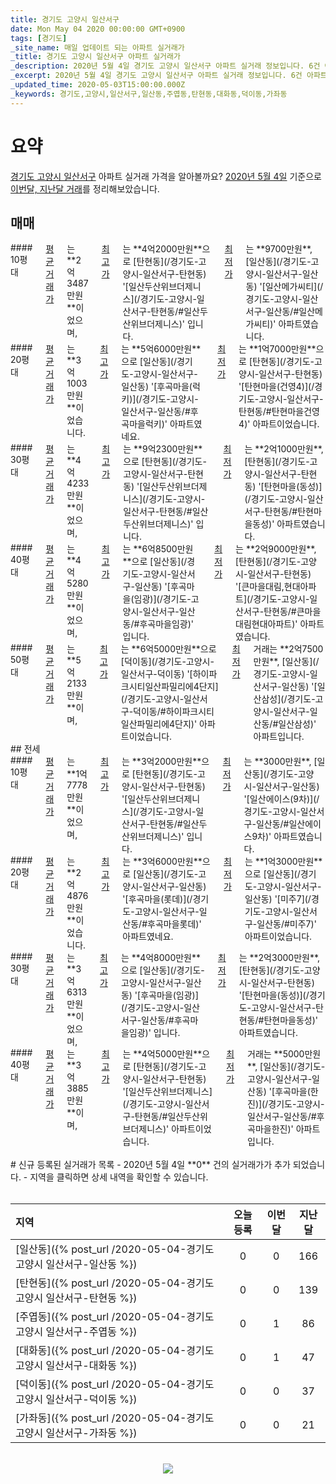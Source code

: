 ```yaml
---
title: 경기도 고양시 일산서구
date: Mon May 04 2020 00:00:00 GMT+0900
tags: [경기도]
_site_name: 매일 업데이트 되는 아파트 실거래가
_title: 경기도 고양시 일산서구 아파트 실거래가
_description: 2020년 5월 4일 경기도 고양시 일산서구 아파트 실거래 정보입니다. 6건 아파트 정보가 있습니다.
_excerpt: 2020년 5월 4일 경기도 고양시 일산서구 아파트 실거래 정보입니다. 6건 아파트 정보가 있습니다.
_updated_time: 2020-05-03T15:00:00.000Z
_keywords: 경기도,고양시,일산서구,일산동,주엽동,탄현동,대화동,덕이동,가좌동
---
```



# 요약
<ins>경기도 고양시 일산서구</ins> 아파트 실거래 가격을 알아볼까요? <ins>2020년 5월 4일</ins> 기준으로 <ins>이번달, 지난달 거래</ins>를 정리해보았습니다.

## 매매
<div class="container">
<div class="six columns" markdown="1">
#### 10평대
<ins>평균 거래가</ins>는 **2억3487만원**이었으며, <ins>최고가</ins>는 **4억2000만원**으로 [탄현동](/경기도-고양시-일산서구-탄현동) '[일산두산위브더제니스](/경기도-고양시-일산서구-탄현동/#일산두산위브더제니스)' 입니다. <ins>최저가</ins>는 **9700만원**, [일산동](/경기도-고양시-일산서구-일산동) '[일산메가씨티](/경기도-고양시-일산서구-일산동/#일산메가씨티)' 아파트였습니다.
</div>
<div class="six columns" markdown="1">
#### 20평대
<ins>평균 거래가</ins>는 **3억1003만원**이었습니다. <ins>최고가</ins>는 **5억6000만원**으로 [일산동](/경기도-고양시-일산서구-일산동) '[후곡마을(럭키)](/경기도-고양시-일산서구-일산동/#후곡마을럭키)' 아파트였네요. <ins>최저가</ins>는 **1억7000만원**으로 [탄현동](/경기도-고양시-일산서구-탄현동) '[탄현마을(건영4)](/경기도-고양시-일산서구-탄현동/#탄현마을건영4)' 아파트이었습니다.
</div>
</div>
<div class="container">
<div class="six columns" markdown="1">
#### 30평대
<ins>평균 거래가</ins>는 **4억4233만원**이었으며, <ins>최고가</ins>는 **9억2300만원**으로 [탄현동](/경기도-고양시-일산서구-탄현동) '[일산두산위브더제니스](/경기도-고양시-일산서구-탄현동/#일산두산위브더제니스)' 입니다. <ins>최저가</ins>는 **2억1000만원**, [탄현동](/경기도-고양시-일산서구-탄현동) '[탄현마을(동성)](/경기도-고양시-일산서구-탄현동/#탄현마을동성)' 아파트였습니다.
</div>
<div class="six columns" markdown="1">
#### 40평대
<ins>평균 거래가</ins>는 **4억5280만원**이었으며, <ins>최고가</ins>는 **6억8500만원**으로 [일산동](/경기도-고양시-일산서구-일산동) '[후곡마을(임광)](/경기도-고양시-일산서구-일산동/#후곡마을임광)' 입니다. <ins>최저가</ins>는 **2억9000만원**, [탄현동](/경기도-고양시-일산서구-탄현동) '[큰마을대림,현대아파트](/경기도-고양시-일산서구-탄현동/#큰마을대림현대아파트)' 아파트였습니다.
</div>
</div>
<div class="container">
<div class="twelve columns" markdown="1">
#### 50평대
<ins>평균 거래가</ins>는 **5억2133만원**이며, <ins>최고가</ins>는 **6억5000만원**으로 [덕이동](/경기도-고양시-일산서구-덕이동) '[하이파크시티일산파밀리에4단지](/경기도-고양시-일산서구-덕이동/#하이파크시티일산파밀리에4단지)' 아파트이었습니다. <ins>최저가</ins> 거래는 **2억7500만원**, [일산동](/경기도-고양시-일산서구-일산동) '[일산삼성](/경기도-고양시-일산서구-일산동/#일산삼성)' 아파트입니다.
</div>
</div>
## 전세
<div class="container">
<div class="six columns" markdown="1">
#### 10평대
<ins>평균 거래가</ins>는 **1억7778만원**이었으며, <ins>최고가</ins>는 **3억2000만원**으로 [탄현동](/경기도-고양시-일산서구-탄현동) '[일산두산위브더제니스](/경기도-고양시-일산서구-탄현동/#일산두산위브더제니스)' 입니다. <ins>최저가</ins>는 **3000만원**, [일산동](/경기도-고양시-일산서구-일산동) '[일산에이스(9차)](/경기도-고양시-일산서구-일산동/#일산에이스9차)' 아파트였습니다.
</div>
<div class="six columns" markdown="1">
#### 20평대
<ins>평균 거래가</ins>는 **2억4876만원**이었습니다. <ins>최고가</ins>는 **3억6000만원**으로 [일산동](/경기도-고양시-일산서구-일산동) '[후곡마을(롯데)](/경기도-고양시-일산서구-일산동/#후곡마을롯데)' 아파트였네요. <ins>최저가</ins>는 **1억3000만원**으로 [일산동](/경기도-고양시-일산서구-일산동) '[미주7](/경기도-고양시-일산서구-일산동/#미주7)' 아파트이었습니다.
</div>
</div>
<div class="container">
<div class="six columns" markdown="1">
#### 30평대
<ins>평균 거래가</ins>는 **3억6313만원**이었으며, <ins>최고가</ins>는 **4억8000만원**으로 [일산동](/경기도-고양시-일산서구-일산동) '[후곡마을(임광)](/경기도-고양시-일산서구-일산동/#후곡마을임광)' 입니다. <ins>최저가</ins>는 **2억3000만원**, [탄현동](/경기도-고양시-일산서구-탄현동) '[탄현마을(동성)](/경기도-고양시-일산서구-탄현동/#탄현마을동성)' 아파트였습니다.
</div>
<div class="six columns" markdown="1">
#### 40평대
<ins>평균 거래가</ins>는 **3억3885만원**이며, <ins>최고가</ins>는 **4억5000만원**으로 [탄현동](/경기도-고양시-일산서구-탄현동) '[일산두산위브더제니스](/경기도-고양시-일산서구-탄현동/#일산두산위브더제니스)' 아파트이었습니다. <ins>최저가</ins> 거래는 **5000만원**, [일산동](/경기도-고양시-일산서구-일산동) '[후곡마을(한진)](/경기도-고양시-일산서구-일산동/#후곡마을한진)' 아파트입니다.
</div>
</div>


<br>
# 신규 등록된 실거래가 목록
- 2020년 5월 4일 **0** 건의 실거래가가 추가 되었습니다.
- 지역을 클릭하면 상세 내역을 확인할 수 있습니다.
<br><br>

| 지역 | 오늘 등록 | 이번달 | 지난달 |
|:---|:---:|:---:|:---:|
| [일산동]({% post_url /2020-05-04-경기도 고양시 일산서구-일산동 %}) | 0 | 0 | 166|
| [탄현동]({% post_url /2020-05-04-경기도 고양시 일산서구-탄현동 %}) | 0 | 0 | 139|
| [주엽동]({% post_url /2020-05-04-경기도 고양시 일산서구-주엽동 %}) | 0 | 1 | 86|
| [대화동]({% post_url /2020-05-04-경기도 고양시 일산서구-대화동 %}) | 0 | 1 | 47|
| [덕이동]({% post_url /2020-05-04-경기도 고양시 일산서구-덕이동 %}) | 0 | 0 | 37|
| [가좌동]({% post_url /2020-05-04-경기도 고양시 일산서구-가좌동 %}) | 0 | 0 | 21|

<p align="center"><br><img src="https://via.placeholder.com/700x120"><br></p>
